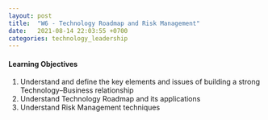 ```yaml
---
layout: post
title:  "W6 - Technology Roadmap and Risk Management"
date:   2021-08-14 22:03:55 +0700
categories: technology_leadership
---
```


#### Learning Objectives

1. Understand and define the key elements and issues of building a strong Technology–Business relationship
2. Understand Technology Roadmap and its applications
3. Understand Risk Management techniques